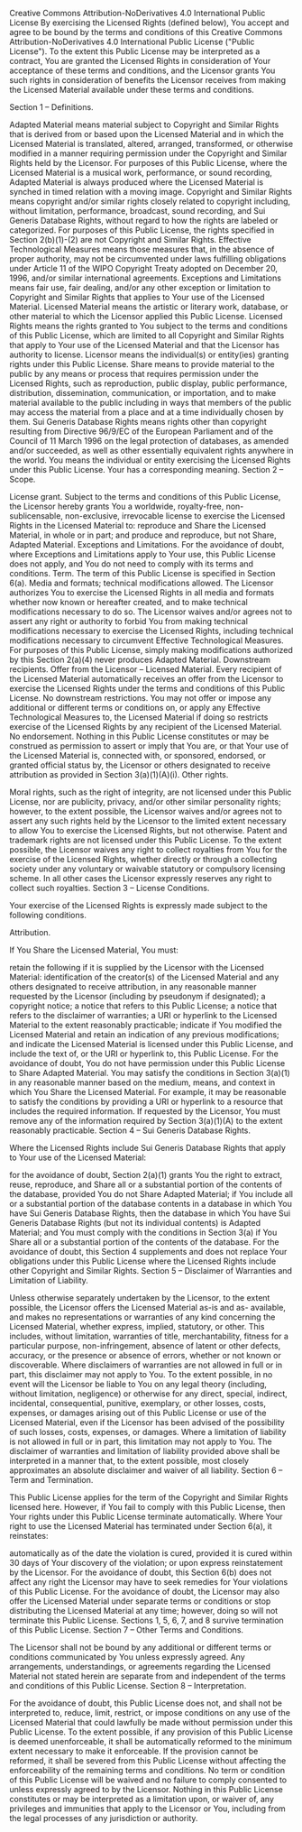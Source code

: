 Creative Commons Attribution-NoDerivatives 4.0 International Public
License By exercising the Licensed Rights (defined below), You accept
and agree to be bound by the terms and conditions of this Creative
Commons Attribution-NoDerivatives 4.0 International Public License
("Public License"). To the extent this Public License may be
interpreted as a contract, You are granted the Licensed Rights in
consideration of Your acceptance of these terms and conditions, and
the Licensor grants You such rights in consideration of benefits the
Licensor receives from making the Licensed Material available under
these terms and conditions.

Section 1 – Definitions.

Adapted Material means material subject to Copyright and Similar
Rights that is derived from or based upon the Licensed Material and in
which the Licensed Material is translated, altered, arranged,
transformed, or otherwise modified in a manner requiring permission
under the Copyright and Similar Rights held by the Licensor. For
purposes of this Public License, where the Licensed Material is a
musical work, performance, or sound recording, Adapted Material is
always produced where the Licensed Material is synched in timed
relation with a moving image. Copyright and Similar Rights means
copyright and/or similar rights closely related to copyright
including, without limitation, performance, broadcast, sound
recording, and Sui Generis Database Rights, without regard to how the
rights are labeled or categorized. For purposes of this Public
License, the rights specified in Section 2(b)(1)-(2) are not Copyright
and Similar Rights. Effective Technological Measures means those
measures that, in the absence of proper authority, may not be
circumvented under laws fulfilling obligations under Article 11 of the
WIPO Copyright Treaty adopted on December 20, 1996, and/or similar
international agreements. Exceptions and Limitations means fair use,
fair dealing, and/or any other exception or limitation to Copyright
and Similar Rights that applies to Your use of the Licensed Material.
Licensed Material means the artistic or literary work, database, or
other material to which the Licensor applied this Public License.
Licensed Rights means the rights granted to You subject to the terms
and conditions of this Public License, which are limited to all
Copyright and Similar Rights that apply to Your use of the Licensed
Material and that the Licensor has authority to license. Licensor
means the individual(s) or entity(ies) granting rights under this
Public License. Share means to provide material to the public by any
means or process that requires permission under the Licensed Rights,
such as reproduction, public display, public performance,
distribution, dissemination, communication, or importation, and to
make material available to the public including in ways that members
of the public may access the material from a place and at a time
individually chosen by them. Sui Generis Database Rights means rights
other than copyright resulting from Directive 96/9/EC of the European
Parliament and of the Council of 11 March 1996 on the legal protection
of databases, as amended and/or succeeded, as well as other
essentially equivalent rights anywhere in the world. You means the
individual or entity exercising the Licensed Rights under this Public
License. Your has a corresponding meaning. Section 2 – Scope.

License grant. Subject to the terms and conditions of this Public
License, the Licensor hereby grants You a worldwide, royalty-free,
non-sublicensable, non-exclusive, irrevocable license to exercise the
Licensed Rights in the Licensed Material to: reproduce and Share the
Licensed Material, in whole or in part; and produce and reproduce, but
not Share, Adapted Material. Exceptions and Limitations. For the
avoidance of doubt, where Exceptions and Limitations apply to Your
use, this Public License does not apply, and You do not need to comply
with its terms and conditions. Term. The term of this Public License
is specified in Section 6(a). Media and formats; technical
modifications allowed. The Licensor authorizes You to exercise the
Licensed Rights in all media and formats whether now known or
hereafter created, and to make technical modifications necessary to do
so. The Licensor waives and/or agrees not to assert any right or
authority to forbid You from making technical modifications necessary
to exercise the Licensed Rights, including technical modifications
necessary to circumvent Effective Technological Measures. For purposes
of this Public License, simply making modifications authorized by this
Section 2(a)(4) never produces Adapted Material. Downstream
recipients. Offer from the Licensor – Licensed Material. Every
recipient of the Licensed Material automatically receives an offer
from the Licensor to exercise the Licensed Rights under the terms and
conditions of this Public License. No downstream restrictions. You may
not offer or impose any additional or different terms or conditions
on, or apply any Effective Technological Measures to, the Licensed
Material if doing so restricts exercise of the Licensed Rights by any
recipient of the Licensed Material. No endorsement. Nothing in this
Public License constitutes or may be construed as permission to assert
or imply that You are, or that Your use of the Licensed Material is,
connected with, or sponsored, endorsed, or granted official status by,
the Licensor or others designated to receive attribution as provided
in Section 3(a)(1)(A)(i). Other rights.

Moral rights, such as the right of integrity, are not licensed under
this Public License, nor are publicity, privacy, and/or other similar
personality rights; however, to the extent possible, the Licensor
waives and/or agrees not to assert any such rights held by the
Licensor to the limited extent necessary to allow You to exercise the
Licensed Rights, but not otherwise. Patent and trademark rights are
not licensed under this Public License. To the extent possible, the
Licensor waives any right to collect royalties from You for the
exercise of the Licensed Rights, whether directly or through a
collecting society under any voluntary or waivable statutory or
compulsory licensing scheme. In all other cases the Licensor expressly
reserves any right to collect such royalties. Section 3 – License
Conditions.

Your exercise of the Licensed Rights is expressly made subject to the
following conditions.

Attribution.

If You Share the Licensed Material, You must:

retain the following if it is supplied by the Licensor with the
Licensed Material: identification of the creator(s) of the Licensed
Material and any others designated to receive attribution, in any
reasonable manner requested by the Licensor (including by pseudonym if
designated); a copyright notice; a notice that refers to this Public
License; a notice that refers to the disclaimer of warranties; a URI
or hyperlink to the Licensed Material to the extent reasonably
practicable; indicate if You modified the Licensed Material and retain
an indication of any previous modifications; and indicate the Licensed
Material is licensed under this Public License, and include the text
of, or the URI or hyperlink to, this Public License. For the avoidance
of doubt, You do not have permission under this Public License to
Share Adapted Material. You may satisfy the conditions in Section
3(a)(1) in any reasonable manner based on the medium, means, and
context in which You Share the Licensed Material. For example, it may
be reasonable to satisfy the conditions by providing a URI or
hyperlink to a resource that includes the required information. If
requested by the Licensor, You must remove any of the information
required by Section 3(a)(1)(A) to the extent reasonably practicable.
Section 4 – Sui Generis Database Rights.

Where the Licensed Rights include Sui Generis Database Rights that
apply to Your use of the Licensed Material:

for the avoidance of doubt, Section 2(a)(1) grants You the right to
extract, reuse, reproduce, and Share all or a substantial portion of
the contents of the database, provided You do not Share Adapted
Material; if You include all or a substantial portion of the database
contents in a database in which You have Sui Generis Database Rights,
then the database in which You have Sui Generis Database Rights (but
not its individual contents) is Adapted Material; and You must comply
with the conditions in Section 3(a) if You Share all or a substantial
portion of the contents of the database. For the avoidance of doubt,
this Section 4 supplements and does not replace Your obligations under
this Public License where the Licensed Rights include other Copyright
and Similar Rights. Section 5 – Disclaimer of Warranties and
Limitation of Liability.

Unless otherwise separately undertaken by the Licensor, to the extent
possible, the Licensor offers the Licensed Material as-is and as-
available, and makes no representations or warranties of any kind
concerning the Licensed Material, whether express, implied, statutory,
or other. This includes, without limitation, warranties of title,
merchantability, fitness for a particular purpose, non-infringement,
absence of latent or other defects, accuracy, or the presence or
absence of errors, whether or not known or discoverable. Where
disclaimers of warranties are not allowed in full or in part, this
disclaimer may not apply to You. To the extent possible, in no event
will the Licensor be liable to You on any legal theory (including,
without limitation, negligence) or otherwise for any direct, special,
indirect, incidental, consequential, punitive, exemplary, or other
losses, costs, expenses, or damages arising out of this Public License
or use of the Licensed Material, even if the Licensor has been advised
of the possibility of such losses, costs, expenses, or damages. Where
a limitation of liability is not allowed in full or in part, this
limitation may not apply to You. The disclaimer of warranties and
limitation of liability provided above shall be interpreted in a
manner that, to the extent possible, most closely approximates an
absolute disclaimer and waiver of all liability. Section 6 – Term and
Termination.

This Public License applies for the term of the Copyright and Similar
Rights licensed here. However, if You fail to comply with this Public
License, then Your rights under this Public License terminate
automatically. Where Your right to use the Licensed Material has
terminated under Section 6(a), it reinstates:

automatically as of the date the violation is cured, provided it is
cured within 30 days of Your discovery of the violation; or upon
express reinstatement by the Licensor. For the avoidance of doubt,
this Section 6(b) does not affect any right the Licensor may have to
seek remedies for Your violations of this Public License. For the
avoidance of doubt, the Licensor may also offer the Licensed Material
under separate terms or conditions or stop distributing the Licensed
Material at any time; however, doing so will not terminate this Public
License. Sections 1, 5, 6, 7, and 8 survive termination of this Public
License. Section 7 – Other Terms and Conditions.

The Licensor shall not be bound by any additional or different terms
or conditions communicated by You unless expressly agreed. Any
arrangements, understandings, or agreements regarding the Licensed
Material not stated herein are separate from and independent of the
terms and conditions of this Public License. Section 8 –
Interpretation.

For the avoidance of doubt, this Public License does not, and shall
not be interpreted to, reduce, limit, restrict, or impose conditions
on any use of the Licensed Material that could lawfully be made
without permission under this Public License. To the extent possible,
if any provision of this Public License is deemed unenforceable, it
shall be automatically reformed to the minimum extent necessary to
make it enforceable. If the provision cannot be reformed, it shall be
severed from this Public License without affecting the enforceability
of the remaining terms and conditions. No term or condition of this
Public License will be waived and no failure to comply consented to
unless expressly agreed to by the Licensor. Nothing in this Public
License constitutes or may be interpreted as a limitation upon, or
waiver of, any privileges and immunities that apply to the Licensor or
You, including from the legal processes of any jurisdiction or
authority.
